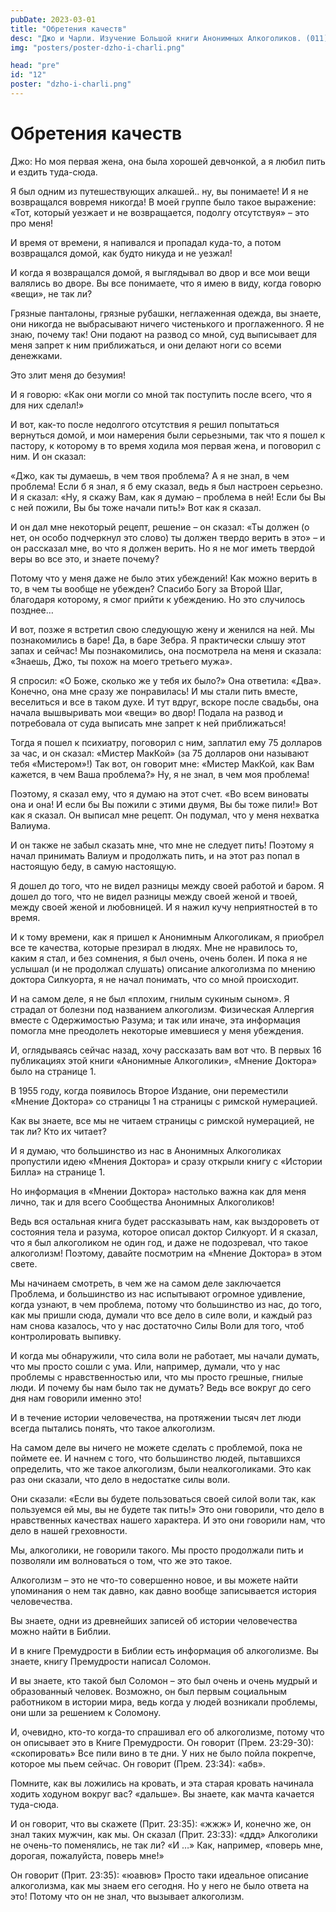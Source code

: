 ```yaml
---
pubDate: 2023-03-01
title: "Обретения качеств"
desc: "Джо и Чарли. Изучение Большой книги Анонимных Алкоголиков. (011)"
img: "posters/poster-dzho-i-charli.png"

head: "pre"
id: "12"
poster: "dzho-i-charli.png"
---
```


# Обретения качеств

Джо:
Но моя первая жена, она была хорошей девчонкой, а я любил пить и ездить туда-сюда.

Я был одним из путешествующих алкашей.. ну, вы понимаете! И я не возвращался вовремя никогда! В моей группе было такое выражение: «Тот, который уезжает и не возвращается, подолгу отсутствуя» – это про меня!

И время от времени, я напивался и пропадал куда-то, а потом возвращался домой, как будто никуда и не уезжал!

И когда я возвращался домой, я выглядывал во двор и все мои вещи валялись во дворе. Вы все понимаете, что я имею в виду, когда говорю «вещи», не так ли?

Грязные панталоны, грязные рубашки, неглаженная одежда, вы знаете, они никогда не выбрасывают ничего чистенького и проглаженного. Я не знаю, почему так! Они подают на развод со мной, суд выписывает для меня запрет к ним приближаться, и они делают ноги со всеми денежками.

Это злит меня до безумия!

И я говорю: «Как они могли со мной так поступить после всего, что я для них сделал!»

И вот, как-то после недолгого отсутствия я решил попытаться вернуться домой, и мои намерения были серьезными, так что я пошел к пастору, к которому в то время ходила моя первая жена, и поговорил с ним. И он сказал:

«Джо, как ты думаешь, в чем твоя проблема? А я не знал, в чем проблема! Если б я знал, я б ему сказал, ведь я был настроен серьезно. И я сказал: «Ну, я скажу Вам, как я думаю – проблема в ней! Если бы Вы с ней пожили, Вы бы тоже начали пить!» Вот как я сказал.

И он дал мне некоторый рецепт, решение – он сказал: «Ты должен (о нет, он особо подчеркнул это слово) ты должен твердо верить в это» – и он рассказал мне, во что я должен верить. Но я не мог иметь твердой веры во все это, и знаете почему?

Потому что у меня даже не было этих убеждений! Как можно верить в то, в чем ты вообще не убежден? Спасибо Богу за Второй Шаг, благодаря которому, я смог прийти к убеждению. Но это случилось позднее…

И вот, позже я встретил свою следующую жену и женился на ней. Мы познакомились в баре! Да, в баре Зебра. Я практически слышу этот запах и сейчас! Мы познакомились, она посмотрела на меня и сказала: «Знаешь, Джо, ты похож на моего третьего мужа».

Я спросил: «О Боже, сколько же у тебя их было?» Она ответила: «Два». Конечно, она мне сразу же понравилась! И мы стали пить вместе, веселиться и все в таком духе. И тут вдруг, вскоре после свадьбы, она начала вышвыривать мои «вещи» во двор! Подала на развод и потребовала от суда выписать мне запрет к ней приближаться!

Тогда я пошел к психиатру, поговорил с ним, заплатил ему 75 долларов за час, и он сказал: «Мистер МакКой» (за 75 долларов они называют тебя «Мистером»!) Так вот, он говорит мне: «Мистер МакКой, как Вам кажется, в чем Ваша проблема?» Ну, я не знал, в чем моя проблема!

Поэтому, я сказал ему, что я думаю на этот счет. «Во всем виноваты она и она! И если бы Вы пожили с этими двумя, Вы бы тоже пили!» Вот как я сказал. Он выписал мне рецепт. Он подумал, что у меня нехватка Валиума.

И он также не забыл сказать мне, что мне не следует пить! Поэтому я начал принимать Валиум и продолжать пить, и на этот раз попал в настоящую беду, в самую настоящую.

Я дошел до того, что не видел разницы между своей работой и баром. Я дошел до того, что не видел разницы между своей женой и твоей, между своей женой и любовницей. И я нажил кучу неприятностей в то время.

И к тому времени, как я пришел к Анонимным Алкоголикам, я приобрел все те качества, которые презирал в людях. Мне не нравилось то, каким я стал, и без сомнения, я был очень, очень болен. И пока я не услышал (и не продолжал слушать) описание алкоголизма по мнению доктора Силкуорта, я не начал понимать, что со мной происходит.

И на самом деле, я не был «плохим, гнилым сукиным сыном». Я страдал от болезни под названием алкоголизм. Физическая Аллергия вместе с Одержимостью Разума; и так или иначе, эта информация помогла мне преодолеть некоторые имевшиеся у меня убеждения.

И, оглядываясь сейчас назад, хочу рассказать вам вот что. В первых 16 публикациях этой книги «Анонимные Алкоголики», «Мнение Доктора» было на странице 1.

В 1955 году, когда появилось Второе Издание, они переместили «Мнение Доктора» со страницы 1 на страницы с римской нумерацией.

Как вы знаете, все мы не читаем страницы с римской нумерацией, не так ли? Кто их читает?

И я думаю, что большинство из нас в Анонимных Алкоголиках пропустили идею «Мнения Доктора» и сразу открыли книгу с «Истории Билла» на странице 1.

Но информация в «Мнении Доктора» настолько важна как для меня лично, так и для всего Сообщества Анонимных Алкоголиков!

Ведь вся остальная книга будет рассказывать нам, как выздороветь от состояния тела и разума, которое описал доктор Силкуорт. И я сказал, что я был алкоголиком не один год, и даже не подозревал, что такое алкоголизм! Поэтому, давайте посмотрим на «Мнение Доктора» в этом свете.

Мы начинаем смотреть, в чем же на самом деле заключается Проблема, и большинство из нас испытывают огромное удивление, когда узнают, в чем проблема, потому что большинство из нас, до того, как мы пришли сюда, думали что все дело в силе воли, и каждый раз нам снова казалось, что у нас достаточно Силы Воли для того, чтоб контролировать выпивку.

И когда мы обнаружили, что сила воли не работает, мы начали думать, что мы просто сошли с ума. Или, например, думали, что у нас проблемы с нравственностью или, что мы просто грешные, гнилые люди. И почему бы нам было так не думать? Ведь все вокруг до сего дня нам говорили именно это!

И в течение истории человечества, на протяжении тысяч лет люди всегда пытались понять, что такое алкоголизм.

На самом деле вы ничего не можете сделать с проблемой, пока не поймете ее. И начнем с того, что большинство людей, пытавшихся определить, что же такое алкоголизм, были неалкоголиками. Это как раз они сказали, что дело в недостатке силы воли.

Они сказали: «Если вы будете пользоваться своей силой воли так, как пользуемся ей мы, вы не будете так пить!» Это они говорили, что дело в нравственных качествах нашего характера. И это они говорили нам, что дело в нашей греховности.

Мы, алкоголики, не говорили такого. Мы просто продолжали пить и позволяли им волноваться о том, что же это такое.

Алкоголизм – это не что-то совершенно новое, и вы можете найти упоминания о нем так давно, как давно вообще записывается история человечества.

Вы знаете, одни из древнейших записей об истории человечества можно найти в Библии.

И в книге Премудрости в Библии есть информация об алкоголизме. Вы знаете, книгу Премудрости написал Соломон.

И вы знаете, кто такой был Соломон – это был очень и очень мудрый и образованный человек. Возможно, он был первым социальным работником в истории мира, ведь когда у людей возникали проблемы, они шли за решением к Соломону.

И, очевидно, кто-то когда-то спрашивал его об алкоголизме, потому что он описывает это в Книге Премудрости. Он говорит (Прем. 23:29-30): «скопировать» Все пили вино в те дни. У них не было пойла покрепче, которое мы пьем сейчас. Он говорит (Прем. 23:34): «абв».

Помните, как вы ложились на кровать, и эта старая кровать начинала ходить ходуном вокруг вас? «дальше». Вы знаете, как мачта качается туда-сюда.

И он говорит, что вы скажете (Прит. 23:35): «жжж» И, конечно же, он знал таких мужчин, как мы. Он сказал (Прит. 23:33): «ддд» Алкоголики не очень-то поменялись, не так ли? «И …» Как, например, «поверь мне, дорогая, пожалуйста, поверь мне!»

Он говорит (Прит. 23:35): «юавюв» Просто таки идеальное описание алкоголизма, как мы знаем его сегодня. Но у него не было ответа на это! Потому что он не знал, что вызывает алкоголизм.
